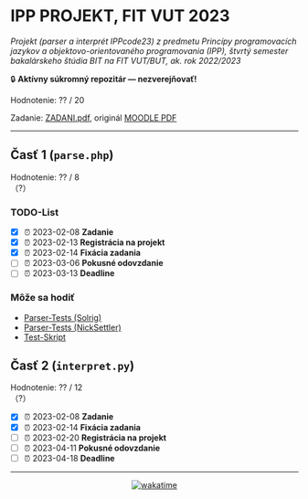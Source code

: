 # IPP PROJEKT, FIT VUT 2023

*Projekt (parser a interprét IPPcode23) z predmetu Princípy programovacích jazykov a objektovo-orientovaného programovania (IPP), štvrtý semester bakalárskeho štúdia BIT na FIT VUT/BUT, ak. rok 2022/2023*

🔒 **Aktívny súkromný repozitár — nezverejňovať!**

Hodnotenie: ?? / 20

Zadanie: [ZADANI.pdf](ZADANI.pdf), originál [MOODLE PDF](https://moodle.vut.cz/mod/folder/view.php?id=272411https://moodle.vut.cz/pluginfile.php/532505/mod_folder/content/0/ipp23spec.pdf)

----------------------------------------------

## Časť 1 (`parse.php`)

Hodnotenie: ?? / 8<br>（?）

### TODO-List

* [X] ⏰ 2023-02-08 **Zadanie**
* [X] ⏰ 2023-02-13 **Registrácia na projekt**
* [X] ⏰ 2023-02-14 **Fixácia zadania**
* [ ] ⏰ 2023-03-06 **Pokusné odovzdanie**
* [ ] ⏰ 2023-03-13 **Deadline**

### Môže sa hodiť

* [Parser-Tests (Solrig)](https://cdn.discordapp.com/attachments/889798927736528937/1073543734874095646/IPP23_parser_tests.zip)
* [Parser-Tests (NickSettler)](https://github.com/NickSettler/IPP-project-2023-tests)
* [Test-Skript](https://gist.github.com/sproott/d534b327752a5bb2d41139b9f9e005fa)

## Časť 2 (`interpret.py`)

Hodnotenie: ?? / 12<br>（?）

* [X] ⏰ 2023-02-08 **Zadanie**
* [X] ⏰ 2023-02-14 **Fixácia zadania**
* [ ] ⏰ 2023-02-20 **Registrácia na projekt**
* [ ] ⏰ 2023-04-11 **Pokusné odovzdanie**
* [ ] ⏰ 2023-04-18 **Deadline**

----------------------------------------------

<div align="center"><a href="https://wakatime.com"><img alt="wakatime" src="https://wakatime.com/badge/user/dd421270-8f1c-43aa-aa5b-ec52a2a18852/project/79820b50-5200-467f-a422-908d92f2f926.svg" /></a></div>
